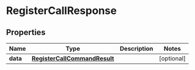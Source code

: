 

# RegisterCallResponse


## Properties

| Name | Type | Description | Notes |
|------------ | ------------- | ------------- | -------------|
|**data** | [**RegisterCallCommandResult**](RegisterCallCommandResult.md) |  |  [optional] |




